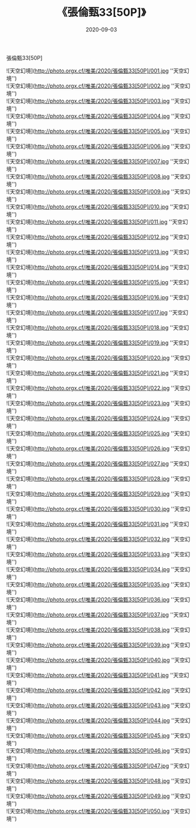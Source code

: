 ﻿---
layout: post
title:  《張倫甄33[50P]》
date:   2020-09-03
image: http://photo.orgx.cf/唯美/2020/張倫甄33[50P]/000.jpg
categories: [美女, 清纯, 唯美]
---

張倫甄33[50P]



![天空幻境](http://photo.orgx.cf/唯美/2020/張倫甄33[50P]/001.jpg ''天空幻境'') <br>
![天空幻境](http://photo.orgx.cf/唯美/2020/張倫甄33[50P]/002.jpg ''天空幻境'') <br>
![天空幻境](http://photo.orgx.cf/唯美/2020/張倫甄33[50P]/003.jpg ''天空幻境'') <br>
![天空幻境](http://photo.orgx.cf/唯美/2020/張倫甄33[50P]/004.jpg ''天空幻境'') <br>
![天空幻境](http://photo.orgx.cf/唯美/2020/張倫甄33[50P]/005.jpg ''天空幻境'') <br>
![天空幻境](http://photo.orgx.cf/唯美/2020/張倫甄33[50P]/006.jpg ''天空幻境'') <br>
![天空幻境](http://photo.orgx.cf/唯美/2020/張倫甄33[50P]/007.jpg ''天空幻境'') <br>
![天空幻境](http://photo.orgx.cf/唯美/2020/張倫甄33[50P]/008.jpg ''天空幻境'') <br>
![天空幻境](http://photo.orgx.cf/唯美/2020/張倫甄33[50P]/009.jpg ''天空幻境'') <br>
![天空幻境](http://photo.orgx.cf/唯美/2020/張倫甄33[50P]/010.jpg ''天空幻境'') <br>
![天空幻境](http://photo.orgx.cf/唯美/2020/張倫甄33[50P]/011.jpg ''天空幻境'') <br>
![天空幻境](http://photo.orgx.cf/唯美/2020/張倫甄33[50P]/012.jpg ''天空幻境'') <br>
![天空幻境](http://photo.orgx.cf/唯美/2020/張倫甄33[50P]/013.jpg ''天空幻境'') <br>
![天空幻境](http://photo.orgx.cf/唯美/2020/張倫甄33[50P]/014.jpg ''天空幻境'') <br>
![天空幻境](http://photo.orgx.cf/唯美/2020/張倫甄33[50P]/015.jpg ''天空幻境'') <br>
![天空幻境](http://photo.orgx.cf/唯美/2020/張倫甄33[50P]/016.jpg ''天空幻境'') <br>
![天空幻境](http://photo.orgx.cf/唯美/2020/張倫甄33[50P]/017.jpg ''天空幻境'') <br>
![天空幻境](http://photo.orgx.cf/唯美/2020/張倫甄33[50P]/018.jpg ''天空幻境'') <br>
![天空幻境](http://photo.orgx.cf/唯美/2020/張倫甄33[50P]/019.jpg ''天空幻境'') <br>
![天空幻境](http://photo.orgx.cf/唯美/2020/張倫甄33[50P]/020.jpg ''天空幻境'') <br>
![天空幻境](http://photo.orgx.cf/唯美/2020/張倫甄33[50P]/021.jpg ''天空幻境'') <br>
![天空幻境](http://photo.orgx.cf/唯美/2020/張倫甄33[50P]/022.jpg ''天空幻境'') <br>
![天空幻境](http://photo.orgx.cf/唯美/2020/張倫甄33[50P]/023.jpg ''天空幻境'') <br>
![天空幻境](http://photo.orgx.cf/唯美/2020/張倫甄33[50P]/024.jpg ''天空幻境'') <br>
![天空幻境](http://photo.orgx.cf/唯美/2020/張倫甄33[50P]/025.jpg ''天空幻境'') <br>
![天空幻境](http://photo.orgx.cf/唯美/2020/張倫甄33[50P]/026.jpg ''天空幻境'') <br>
![天空幻境](http://photo.orgx.cf/唯美/2020/張倫甄33[50P]/027.jpg ''天空幻境'') <br>
![天空幻境](http://photo.orgx.cf/唯美/2020/張倫甄33[50P]/028.jpg ''天空幻境'') <br>
![天空幻境](http://photo.orgx.cf/唯美/2020/張倫甄33[50P]/029.jpg ''天空幻境'') <br>
![天空幻境](http://photo.orgx.cf/唯美/2020/張倫甄33[50P]/030.jpg ''天空幻境'') <br>
![天空幻境](http://photo.orgx.cf/唯美/2020/張倫甄33[50P]/031.jpg ''天空幻境'') <br>
![天空幻境](http://photo.orgx.cf/唯美/2020/張倫甄33[50P]/032.jpg ''天空幻境'') <br>
![天空幻境](http://photo.orgx.cf/唯美/2020/張倫甄33[50P]/033.jpg ''天空幻境'') <br>
![天空幻境](http://photo.orgx.cf/唯美/2020/張倫甄33[50P]/034.jpg ''天空幻境'') <br>
![天空幻境](http://photo.orgx.cf/唯美/2020/張倫甄33[50P]/035.jpg ''天空幻境'') <br>
![天空幻境](http://photo.orgx.cf/唯美/2020/張倫甄33[50P]/036.jpg ''天空幻境'') <br>
![天空幻境](http://photo.orgx.cf/唯美/2020/張倫甄33[50P]/037.jpg ''天空幻境'') <br>
![天空幻境](http://photo.orgx.cf/唯美/2020/張倫甄33[50P]/038.jpg ''天空幻境'') <br>
![天空幻境](http://photo.orgx.cf/唯美/2020/張倫甄33[50P]/039.jpg ''天空幻境'') <br>
![天空幻境](http://photo.orgx.cf/唯美/2020/張倫甄33[50P]/040.jpg ''天空幻境'') <br>
![天空幻境](http://photo.orgx.cf/唯美/2020/張倫甄33[50P]/041.jpg ''天空幻境'') <br>
![天空幻境](http://photo.orgx.cf/唯美/2020/張倫甄33[50P]/042.jpg ''天空幻境'') <br>
![天空幻境](http://photo.orgx.cf/唯美/2020/張倫甄33[50P]/043.jpg ''天空幻境'') <br>
![天空幻境](http://photo.orgx.cf/唯美/2020/張倫甄33[50P]/044.jpg ''天空幻境'') <br>
![天空幻境](http://photo.orgx.cf/唯美/2020/張倫甄33[50P]/045.jpg ''天空幻境'') <br>
![天空幻境](http://photo.orgx.cf/唯美/2020/張倫甄33[50P]/046.jpg ''天空幻境'') <br>
![天空幻境](http://photo.orgx.cf/唯美/2020/張倫甄33[50P]/047.jpg ''天空幻境'') <br>
![天空幻境](http://photo.orgx.cf/唯美/2020/張倫甄33[50P]/048.jpg ''天空幻境'') <br>
![天空幻境](http://photo.orgx.cf/唯美/2020/張倫甄33[50P]/049.jpg ''天空幻境'') <br>
![天空幻境](http://photo.orgx.cf/唯美/2020/張倫甄33[50P]/050.jpg ''天空幻境'') <br>